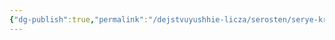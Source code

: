 ```yaml
---
{"dg-publish":true,"permalink":"/dejstvuyushhie-licza/serosten/serye-krysy/genri-kallajn/","dgPassFrontmatter":true}
---
```


